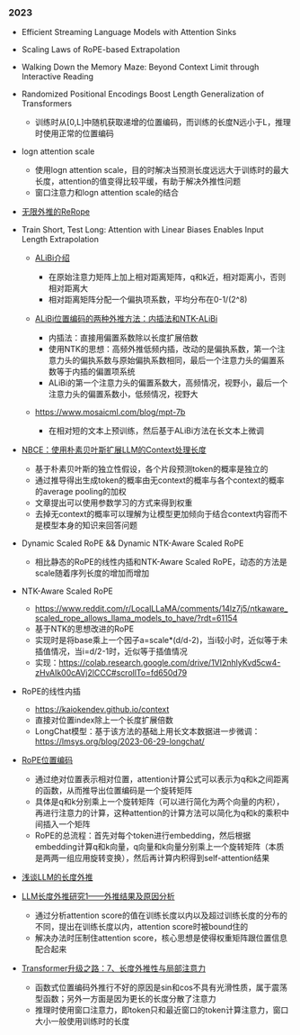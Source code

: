 


### 2023

- Efficient Streaming Language Models with Attention Sinks

- Scaling Laws of RoPE-based Extrapolation

- Walking Down the Memory Maze: Beyond Context Limit through Interactive Reading

- Randomized Positional Encodings Boost Length Generalization of Transformers
  - 训练时从[0,L]中随机获取递增的位置编码，而训练的长度N远小于L，推理时使用正常的位置编码

- logn attention scale
  - 使用logn attention scale，目的时解决当预测长度远远大于训练时的最大长度，attention的值变得比较平缓，有助于解决外推性问题
  - 窗口注意力和logn attention scale的结合

- [无限外推的ReRope](https://kexue.fm/archives/9708)

- Train Short, Test Long: Attention with Linear Biases Enables Input Length Extrapolation
  - [ALiBi介绍](https://zhuanlan.zhihu.com/p/632780188)
    - 在原始注意力矩阵上加上相对距离矩阵，q和k近，相对距离小，否则相对距离大
    - 相对距离矩阵分配一个偏执项系数，平均分布在0-1/(2^8)
  - [ALiBi位置编码的两种外推方法：内插法和NTK-ALiBi](https://zhuanlan.zhihu.com/p/657161287)
    - 内插法：直接用偏置系数除以长度扩展倍数
    - 使用NTK的思想：高频外推低频内插，改动的是偏执系数，第一个注意力头的偏执系数与原始偏执系数相同，最后一个注意力头的偏置系数等于内插的偏置项系统
    - ALiBi的第一个注意力头的偏置系数大，高频情况，视野小，最后一个注意力头的偏置系数小，低频情况，视野大
  
  - https://www.mosaicml.com/blog/mpt-7b 
    - 在相对短的文本上预训练，然后基于ALiBi方法在长文本上微调

- [NBCE：使用朴素贝叶斯扩展LLM的Context处理长度](https://kexue.fm/archives/9617)
  - 基于朴素贝叶斯的独立性假设，各个片段预测token的概率是独立的
  - 通过推导得出生成token的概率由无context的概率与各个context的概率的average pooling的加权
  - 文章提出可以使用参数学习的方式来得到权重
  - 去掉无context的概率可以理解为让模型更加倾向于结合context内容而不是模型本身的知识来回答问题

- Dynamic Scaled RoPE &&  Dynamic NTK-Aware Scaled RoPE
  - 相比静态的RoPE的线性内插和NTK-Aware Scaled RoPE，动态的方法是scale随着序列长度的增加而增加

- NTK-Aware Scaled RoPE
  - https://www.reddit.com/r/LocalLLaMA/comments/14lz7j5/ntkaware_scaled_rope_allows_llama_models_to_have/?rdt=61154
  - 基于NTK的思想改进的RoPE
  - 实现时是将base乘上一个因子a=scale*(d/d-2)，当i较小时，近似等于未插值情况，当i=d/2-1时，近似等于插值情况
  - 实现：https://colab.research.google.com/drive/1VI2nhlyKvd5cw4-zHvAIk00cAVj2lCCC#scrollTo=fd650d79

- RoPE的线性内插
  - https://kaiokendev.github.io/context
  - 直接对位置index除上一个长度扩展倍数
  - LongChat模型：基于该方法的基础上用长文本数据进一步微调：https://lmsys.org/blog/2023-06-29-longchat/

- [RoPE位置编码](https://zhuanlan.zhihu.com/p/647109286)
  - 通过绝对位置表示相对位置，attention计算公式可以表示为q和k之间距离的函数，从而推导出位置编码是一个旋转矩阵
  - 具体是q和k分别乘上一个旋转矩阵（可以进行简化为两个向量的内积），再进行注意力的计算，这种attention的计算方法可以简化为q和k的乘积中间插入一个矩阵
  - RoPE的总流程：首先对每个token进行embedding，然后根据embedding计算q和k向量，q向量和k向量分别乘上一个旋转矩阵（本质是两两一组应用旋转变换），然后再计算内积得到self-attention结果

- [浅谈LLM的长度外推](https://zhuanlan.zhihu.com/p/645770522)

- [LLM长度外推研究1——外推结果及原因分析](https://blog.csdn.net/maxsen_jn/article/details/132517811)
  - 通过分析attention score的值在训练长度以内以及超过训练长度的分布的不同，提出在训练长度以内，attention score时被bound住的
  - 解决办法时压制住attention score，核心思想是使得权重矩阵跟位置信息配合起来

- [Transformer升级之路：7、长度外推性与局部注意力](https://spaces.ac.cn/archives/9431)
  - 函数式位置编码外推行不好的原因是sin和cos不具有光滑性质，属于震荡型函数；另外一方面是因为更长的长度分散了注意力
  - 推理时使用窗口注意力，即token只和最近窗口的token计算注意力，窗口大小一般使用训练时的长度